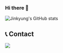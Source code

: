 ### Hi there 👋

![Jinkyung's GitHub stats](https://github-readme-stats.vercel.app/api?username=alschlee&show_icons=true&theme=blue-green)

<div align="left">
  
## 📞 Contact
<div style="display:flex; flex-direction:row;">
    <a href="mailto:1daysixmeal@gmail.com">
        <img src="https://img.shields.io/badge/Gmail-EA4335?style=for-the-badge&logo=Gmail&logoColor=white"> 
    </a>
</div><br>
</div>

